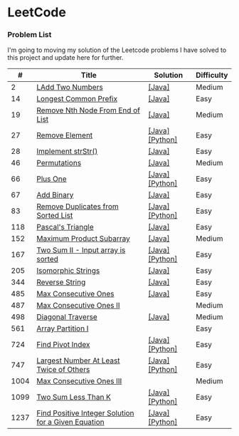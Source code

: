 # LeetCode

### Problem List

I'm going to moving my solution of the Leetcode problems I have solved to this project and update here for further.

| #    | Title                                                                                                                                   | Solution                                                                                                                                                                                                          | Difficulty |
| ---- | --------------------------------------------------------------------------------------------------------------------------------------- | ----------------------------------------------------------------------------------------------------------------------------------------------------------------------------------------------------------------- | ---------- |
| 2    | [LAdd Two Numbers](/Problems_and_Solutions/0002_Add-Two-Numbers)                                                                        | [[Java]](/Problems_and_Solutions/0002_Add-Two-Numbers/Solution.java)                                                                                                                                              | Medium     |
| 14   | [Longest Common Prefix](/Problems_and_Solutions/0014_Longest-Common-Prefix)                                                             | [[Java]](/Problems_and_Solutions/0014_Longest-Common-Prefix/Solution.java)                                                                                                                                        | Easy       |
| 19   | [Remove Nth Node From End of List](/Problems_and_Solutions/0019_Remove-Nth-Node-From-End-of-List)                                       | [[Java]](/Problems_and_Solutions/0019_Remove-Nth-Node-From-End-of-List/Solution.java)                                                                                                                             | Medium     |
| 27   | [Remove Element](/Problems_and_Solutions/0027_Remove-Element)                                                                           | [[Java]](/Problems_and_Solutions/0027_Remove-Element/Solution.java)[[Python]](/Problems_and_Solutions/0027_Remove-Element/Solution.py)                                                                            | Easy       |
| 28   | [Implement strStr()](/Problems_and_Solutions/0028_Implement_strStr)                                                                     | [[Java]](/Problems_and_Solutions/0028_Implement_strStr/Solution.java)                                                                                                                                             | Easy       |
| 46   | [Permutations](https://leetcode.com/problems/permutations/)                                                                             | [[Java]](/Problems_and_Solutions/0046_permutations/Solution.java)                                                                                                                                                 | Medium     |
| 66   | [Plus One](/Problems_and_Solutions/0066_Plus-One)                                                                                       | [[Java]](/Problems_and_Solutions/0066_Plus-One/Solution.java) [[Python]](/Problems_and_Solutions/0066_Plus-One/Solution.py)                                                                                       | Easy       |
| 67   | [Add Binary](/Problems_and_Solutions/0067_Add-Binary)                                                                                   | [[Java]](/Problems_and_Solutions/0067_Add-Binary/Solution.java)                                                                                                                                                   | Easy       |
| 83   | [Remove Duplicates from Sorted List](/Problems_and_Solutions/0083_Remove-Duplicates-from-Sorted-List)                                   | [[Java]](/Problems_and_Solutions/0083_Remove-Duplicates-from-Sorted-List/Solution.java) [[Python]](/Problems_and_Solutions/0083_Remove-Duplicates-from-Sorted-List/Solution.py)                                   | Easy       |
| 118  | [Pascal's Triangle](/Problems_and_Solutions/0118_Pascals-Triangle)                                                                      | [[Java]](/Problems_and_Solutions/0118_Pascals-Triangle/Solution.java)                                                                                                                                             | Easy       |
| 152  | [Maximum Product Subarray](https://leetcode.com/problems/maximum-product-subarray/)                                                     | [[Java]](/Problems_and_Solutions/0152_maximum-product-subarray/Solution.java)                                                                                                                                     | Medium     |
| 167  | [Two Sum II - Input array is sorted](/Problems_and_Solutions/0167_Two-Sum-II_Input-array-is-sorted)                                     | [[Java]](/Problems_and_Solutions/0167_Two-Sum-II_Input-array-is-sorted/Solution.java) [[Python]](/Problems_and_Solutions/0167_Two-Sum-II_Input-array-is-sorted/Solution.py)                                       | Easy       |
| 205  | [Isomorphic Strings](https://leetcode.com/problems/isomorphic-strings/)                                                                 | [[Java]](/Problems_and_Solutions/0205_isomorphic-strings/Solution.java)                                                                                                                                           | Easy       |
| 344  | [Reverse String](/Problems_and_Solutions/0344_Reverse-String)                                                                           | [[Java]](/Problems_and_Solutions/0344_Reverse-String/Solution.java)                                                                                                                                               | Easy       |
| 485  | [Max Consecutive Ones](/Problems_and_Solutions/0485_Max-Consecutive-Ones)                                                               | [[Java]](/Problems_and_Solutions/0485_Max-Consecutive-Ones/Solution.java)                                                                                                                                         | Easy       |
| 487  | [Max Consecutive Ones II](/Problems_and_Solutions/1004_Max-Consecutive-Ones-II)                                                         |                                                                                                                                                                                                                   | Medium     |
| 498  | [Diagonal Traverse](/Problems_and_Solutions/0498_Diagonal-Traverse)                                                                     | [[Java]](/Problems_and_Solutions/0498_Diagonal-Traverse/Solution.java)                                                                                                                                            | Medium     |
| 561  | [Array Partition I](/Problems_and_Solutions/0561_Array-Partition-I)                                                                     |                                                                                                                                                                                                                   | Easy       |
| 724  | [Find Pivot Index](/Problems_and_Solutions/0724_Find-Pivot-Index)                                                                       | [[Java]](/Problems_and_Solutions/0724_Find-Pivot-Index/Solution.java) [[Python]](/Problems_and_Solutions/0724_Find-Pivot-Index/Solution.py)                                                                       | Easy       |
| 747  | [Largest Number At Least Twice of Others](/Problems_and_Solutions/0747_Largest-Number-At-Least-Twice-of-Others)                         | [[Java]](/Problems_and_Solutions/0747_Largest-Number-At-Least-Twice-of-Others/Solution.java) [[Python]](/Problems_and_Solutions/0747_Largest-Number-At-Least-Twice-of-Others/Solution.py)                         | Easy       |
| 1004 | [Max Consecutive Ones III](/Problems_and_Solutions/1004_Max-Consecutive-Ones-III)                                                       |                                                                                                                                                                                                                   | Medium     |
| 1099 | [Two Sum Less Than K](https://leetcode.com/problems/two-sum-less-than-k/)                                                               | [[Java]](/Problems_and_Solutions/1099_Two-Sum-Less-Than-K/Solution.java) [[Python]](/Problems_and_Solutions/1099_Two-Sum-Less-Than-K/Solution.py)                                                                 | Easy       |
| 1237 | [Find Positive Integer Solution for a Given Equation](/Problems_and_Solutions/1237_Find-Positive-Integer-Solution-for-a-Given-Equation) | [[Java]](/Problems_and_Solutions/1237_Find-Positive-Integer-Solution-for-a-Given-Equation/Solution.java) [[Python]](/Problems_and_Solutions/1237_Find-Positive-Integer-Solution-for-a-Given-Equation/Solution.py) | Easy       |
